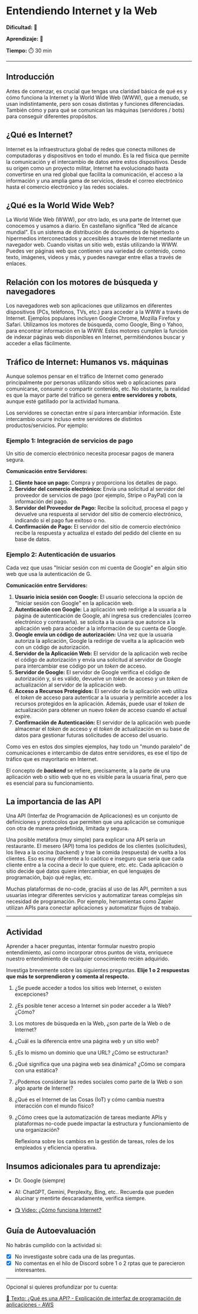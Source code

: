 # Entendiendo Internet y la Web

**Dificultad:** 🌻 

**Aprendizaje:** 🍯 

**Tiempo:** ⏱️ 30 min



---

## Introducción

Antes de comenzar, es crucial que tengas una claridad básica de qué es y cómo funciona la Internet y la World Wide Web (WWW), que a menudo, se usan indistintamente, pero son cosas distintas y funciones diferenciadas. También cómo y para qué se comunican las máquinas (servidores / bots) para conseguir diferentes propósitos.

## ¿Qué es Internet?

Internet es la infraestructura global de redes que conecta millones de computadoras y dispositivos en todo el mundo. Es la red física que permite la comunicación y el intercambio de datos entre estos dispositivos. Desde su origen como un proyecto militar, Internet ha evolucionado hasta convertirse en una red global que facilita la comunicación, el acceso a la información y una amplia gama de servicios, desde el correo electrónico hasta el comercio electrónico y las redes sociales.

## ¿Qué es la World Wide Web?

La World Wide Web (WWW), por otro lado, es una parte de Internet que conocemos y usamos a diario. En castellano significa "Red de alcance mundial". Es un sistema de distribución de documentos de hipertexto o hipermedios interconectados y accesibles a través de Internet mediante un navegador web. Cuando visitas un sitio web, estás utilizando la WWW. Puedes ver páginas web que contienen una variedad de contenido, como texto, imágenes, videos y más, y puedes navegar entre ellas a través de enlaces.

## Relación con los motores de búsqueda y navegadores

Los navegadores web son aplicaciones que utilizamos en diferentes dispositivos (PCs, teléfonos, TVs, etc.) para acceder a la WWW a través de Internet. Ejemplos populares incluyen Google Chrome, Mozilla Firefox y Safari. Utilizamos los motores de búsqueda, como Google, Bing o Yahoo, para encontrar información en la WWW. Estos motores cumplen la función de indexar páginas web disponibles en Internet, permitiéndonos buscar y acceder a ellas fácilmente.

## Tráfico de Internet: Humanos vs. máquinas

Aunque solemos pensar en el tráfico de Internet como generado principalmente por personas utilizando sitios web o aplicaciones  para comunicarse, consumir o compartir contenido, etc. No obstante, la realidad es que la mayor parte del tráfico se genera **entre servidores y robots**, aunque esté gatillado por la actividad humana.

Los servidores se conectan entre sí para intercambiar información. Este intercambio ocurre incluso entre servidores de distintos productos/servicios. Por ejemplo:

### Ejemplo 1: Integración de servicios de pago

Un sitio de comercio electrónico necesita procesar pagos de manera segura.

**Comunicación entre Servidores:**

1. **Cliente hace un pago:** Compra y proporciona los detalles de pago.
2. **Servidor del comercio electrónico:** Envía una solicitud al servidor del proveedor de servicios de pago (por ejemplo, Stripe o PayPal) con la información del pago.
3. **Servidor del Proveedor de Pago:** Recibe la solicitud, procesa el pago y devuelve una respuesta al servidor del sitio de comercio electrónico, indicando si el pago fue exitoso o no.
4. **Confirmación de Pago:** El servidor del sitio de comercio electrónico recibe la respuesta y actualiza el estado del pedido del cliente en su base de datos.

### Ejemplo 2: Autenticación de usuarios

Cada vez que usas "Iniciar sesión con mi cuenta de Google" en algún sitio web que usa la autenticación de G.

**Comunicación entre Servidores:**

1. **Usuario inicia sesión con Google:** El usuario selecciona la opción de "Iniciar sesión con Google" en la aplicación web.
2. **Autenticación con Google:** La aplicación web redirige a la usuaria a la página de autenticación de Google, ahí ingresa sus credenciales (correo electrónico y contraseña). se solicita a la usuaria que autorice a la aplicación web para acceder a la información de su cuenta de Google.
3. **Google envía un código de autorización:** Una vez que la usuaria autoriza la aplicación, Google la redirige de vuelta a la aplicación web con un código de autorización.
4. **Servidor de la Aplicación Web:** El servidor de la aplicación web recibe el código de autorización y envía una solicitud al servidor de Google para intercambiar ese código por un *token* de acceso.
5. **Servidor de Google:** El servidor de Google verifica el código de autorización y, si es válido, devuelve un *token* de acceso y un *token* de actualización al servidor de la aplicación web.
6. **Acceso a Recursos Protegidos:** El servidor de la aplicación web utiliza el *token* de acceso para autenticar a la usuaria y permitirle acceder a los recursos protegidos en la aplicación. Además, puede usar el *token* de actualización para obtener un nuevo *token* de acceso cuando el actual expire.
7. **Confirmación de Autenticación:** El servidor de la aplicación web puede almacenar el *token* de acceso y el *token* de actualización en su base de datos para gestionar futuras solicitudes de acceso del usuario.

Como ves en estos dos simples ejemplos, hay todo un "mundo paralelo" de comunicaciones e intercambio de datos entre servidores, es ese el tipo de tráfico que es mayoritario en Internet.

El concepto de ***backend*** se refiere, precisamente, a la parte de una aplicación web o sitio web que no es visible para la usuaria final, pero que es esencial para su funcionamiento.

## La importancia de las API

Una API (Interfaz de Programación de Aplicaciones) es un conjunto de definiciones y protocolos que permiten que una aplicación se comunique con otra de manera predefinida, limitada y segura. 

Una posible metáfora (muy simple) para explicar una API sería un restaurante. El mesero (API) toma los pedidos de los clientes (solicitudes), los lleva a la cocina (backend) y trae la comida (respuesta) de vuelta a los clientes. Eso es muy diferente a lo caótico e inseguro que sería que cada cliente entre a la cocina a decir lo que quiere, etc. etc. Cada aplicación o sitio decide qué datos quiere intercambiar, en qué lenguajes de programación, bajo qué reglas, etc.

Muchas plataformas de no-code, gracias al uso de las API, permiten a sus usuarias integrar diferentes servicios y automatizar tareas complejas sin necesidad de programación. Por ejemplo, herramientas como Zapier utilizan APIs para conectar aplicaciones y automatizar flujos de trabajo.

---

## Actividad

Aprender a hacer preguntas, intentar formular nuestro propio entendimiento, así como incorporar otros puntos de vista, enriquece nuestro entendimiento de cualquier conocimiento recién adquirido.

Investiga brevemente sobre las siguientes preguntas. **Elije 1 o 2 respuestas que más te sorprendieron y comenta al respecto.**

1. ¿Se puede acceder a todos los sitios web Internet, o existen excepciones?

2. ¿Es posible tener acceso a Internet sin poder acceder a la Web? ¿Cómo?

3. Los motores de búsqueda en la Web, ¿son parte de la Web o de Internet?

4. ¿Cuál es la diferencia entre una página web y un sitio web?

5. ¿Es lo mismo un dominio que una URL? ¿Cómo se estructuran?

6. ¿Qué significa que una página web sea dinámica? ¿Cómo se compara con una estática?

7. ¿Podemos considerar las redes sociales como parte de la Web o son algo aparte de Internet?

8. ¿Qué es el Internet de las Cosas (IoT) y cómo cambia nuestra interacción con el mundo físico?

9. ¿Cómo crees que la automatización de tareas mediante APIs y plataformas no-code puede impactar la estructura y funcionamiento de una organización?
   
   Reflexiona sobre los cambios en la gestión de tareas, roles de los empleados y eficiencia operativa.

## Insumos adicionales para tu aprendizaje:

- Dr. Google (siempre)

- AI: ChatGPT, Gemini, Perplexity, Bing, etc.. Recuerda que pueden alucinar y mentirte descaradamente, verifica siempre.

- [📺 Video: ¿Cómo funciona Internet?](https://www.youtube.com/watch?v=-InB0vz_Mec)

## Guía de Autoevaluación

No habrás cumplido con la actividad si:

- [x] No investigaste sobre cada una de las preguntas.
- [x] No comentas en el hilo de Discord sobre 1 o 2 rptas que te parecieron interesantes.

---

Opcional si quieres profundizar por tu cuenta:

[📄 Texto: ¿Qué es una API? - Explicación de interfaz de programación de aplicaciones - AWS](https://aws.amazon.com/es/what-is/api/)

